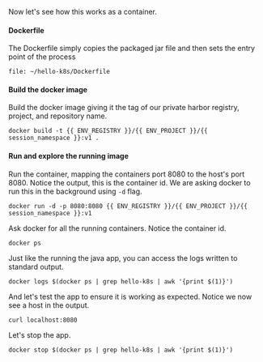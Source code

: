 Now let's see how this works as a container.


#### Dockerfile

The Dockerfile simply copies the packaged jar file and then sets the entry point of the process

```editor:open-file
file: ~/hello-k8s/Dockerfile
```

#### Build the docker image

Build the docker image giving it the tag of our private harbor registry, project, and repository name.

```execute-1
docker build -t {{ ENV_REGISTRY }}/{{ ENV_PROJECT }}/{{ session_namespace }}:v1 .
```

#### Run and explore the running image

Run the container, mapping the containers port 8080 to the host's port 8080.  Notice the output, this is the container id.  We are asking docker to run this in the background using `-d` flag.

```execute-1
docker run -d -p 8080:8080 {{ ENV_REGISTRY }}/{{ ENV_PROJECT }}/{{ session_namespace }}:v1
```

Ask docker for all the running containers.  Notice the container id.

```execute-2
docker ps
```

Just like the running the java app, you can access the logs written to standard output.

```execute-1
docker logs $(docker ps | grep hello-k8s | awk '{print $(1)}')
```

And let's test the app to ensure it is working as expected.  Notice we now see a host in the output.

```execute-2
curl localhost:8080
```

Let's stop the app.

```execute-1
docker stop $(docker ps | grep hello-k8s | awk '{print $(1)}')
```
